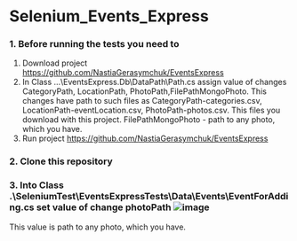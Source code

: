 # Selenium_Events_Express
### 1. Before running the tests you need to
  1. Download project https://github.com/NastiaGerasymchuk/EventsExpress
  2. In Class ...\EventsExpress.Db\DataPath\Path.cs assign value of changes CategoryPath, LocationPath, PhotoPath,FilePathMongoPhoto. This changes have path to such files as CategoryPath-categories.csv, LocationPath-eventLocation.csv, PhotoPath-photos.csv. This files you download with this project. FilePathMongoPhoto - path to any photo, which you have.
  3. Run project https://github.com/NastiaGerasymchuk/EventsExpress
### 2. Clone this repository 
### 3. Into Class .\SeleniumTest\EventsExpressTests\Data\Events\EventForAdding.cs set value of change  photoPath ![image](https://user-images.githubusercontent.com/70840510/114234728-d1894100-9987-11eb-8786-a7f1bc965e14.png)
This value is path to any photo, which you have.

